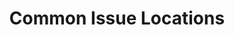 ---
title: Common Issue Locations
description: This page describes common areas of issues around the Scala 3 compiler.
redirect_to: https://dotty.epfl.ch/docs/contributing/workflow/areas.html
---